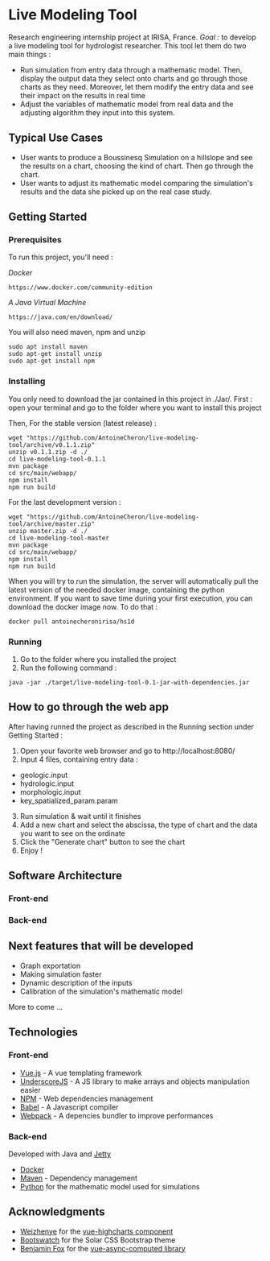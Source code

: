 # Live Modeling Tool

Research engineering internship project at IRISA, France.
*Goal :* to develop a live modeling tool for hydrologist researcher. This tool
let them do two main things :
* Run simulation from entry data through a mathematic model. Then, display the
 output data they select onto charts and go through those charts as they need.
 Moreover, let them modify the entry data and see their impact on the results in
 real time
 * Adjust the variables of mathematic model from real data and the adjusting
 algorithm they input into this system.

## Typical Use Cases
* User wants to produce a Boussinesq Simulation on a hillslope and see the results
on a chart, choosing the kind of chart. Then go through the chart.
* User wants to adjust its mathematic model comparing the simulation's results
and the data she picked up on the real case study.

## Getting Started

### Prerequisites
To run this project, you'll need :

*Docker*
```
https://www.docker.com/community-edition
```

*A Java Virtual Machine*
```
https://java.com/en/download/
```

You will also need maven, npm and unzip
```
sudo apt install maven
sudo apt-get install unzip
sudo apt-get install npm
```

### Installing
You only need to download the jar contained in this project in ./Jar/.
First : open your terminal and go to the folder where you want to install this project

Then,
For the stable version (latest release) :
```
wget "https://github.com/AntoineCheron/live-modeling-tool/archive/v0.1.1.zip"
unzip v0.1.1.zip -d ./
cd live-modeling-tool-0.1.1
mvn package
cd src/main/webapp/
npm install
npm run build
```

For the last development version :
```
wget "https://github.com/AntoineCheron/live-modeling-tool/archive/master.zip"
unzip master.zip -d ./
cd live-modeling-tool-master
mvn package
cd src/main/webapp/
npm install
npm run build
```

When you will try to run the simulation, the server will automatically pull the
latest version of the needed docker image, containing the python environment.
If you want to save time during your first execution, you can download the docker image now.
To do that :
```
docker pull antoinecheronirisa/hs1d
```

### Running
1. Go to the folder where you installed the project
2. Run the following command :
```
java -jar ./target/live-modeling-tool-0.1-jar-with-dependencies.jar
```

## How to go through the web app
After having runned the project as described in the Running section
under Getting Started :

1. Open your favorite web browser and go to http://localhost:8080/
2. Input 4 files, containing entry data :
* geologic.input
* hydrologic.input
* morphologic.input
* key_spatialized_param.param

3. Run simulation & wait until it finishes
4. Add a new chart and select the abscissa, the type of chart and the data
you want to see on the ordinate
5. Click the "Generate chart" button to see the chart
6. Enjoy !

## Software Architecture
### Front-end

### Back-end

## Next features that will be developed
* Graph exportation
* Making simulation faster
* Dynamic description of the inputs
* Calibration of the simulation's mathematic model

More to come ...

## Technologies

### Front-end
* [Vue.js](https://vuejs.org/) - A vue templating framework
* [UnderscoreJS](http://underscorejs.org/) - A JS library to make arrays and objects manipulation easier
* [NPM](https://www.npmjs.com/) - Web dependencies management
* [Babel](https://babeljs.io/) - A Javascript compiler
* [Webpack](https://webpack.js.org/) - A depencies bundler to improve performances

### Back-end
Developed with Java and [Jetty](http://www.eclipse.org/jetty/)
* [Docker](https://www.docker.com/)
* [Maven](https://maven.apache.org/) - Dependency management
* [Python](https://www.python.org/) for the mathematic model used for simulations

## Acknowledgments
* [Weizhenye](https://woozy.im/) for the [vue-highcharts component](https://github.com/weizhenye/vue-highcharts)
* [Bootswatch](https://bootswatch.com/solar/) for the Solar CSS Bootstrap theme
* [Benjamin Fox](https://github.com/foxbenjaminfox) for the [vue-async-computed library](https://github.com/foxbenjaminfox/vue-async-computed)
